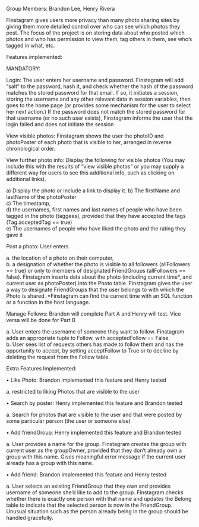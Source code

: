 Group Members: Brandon Lee, Henry Rivera

Finstagram gives users more privacy than many photo sharing sites by giving them more detailed control over who can see which photos they post. The focus of the project is on storing data about who posted which photos and who has permission to view them, tag others in them, see who’s tagged in what, etc.
 
Features implemented: 
 
MANDATORY:

Login: The user enters her username and password. Finstagram will add “salt” to the password, hash it, and check whether the hash of the password matches the stored password for that email. If so, it initiates a session, storing the username and any other relevant data in session variables, then goes to the home page (or provides some mechanism for the user to select her next action.) If the password does not match the stored password for that username (or no such user exists), Finstagram informs the user that the login failed and does not initiate the session 
 
View visible photos: Finstagram shows the user the photoID and photoPoster of each photo that is visible to her, arranged in reverse chronological order. 

View further photo info: Display the following for visible photos (You may include this with the results of “view visible photos” or you may supply a different way for users to see this additional info, such as clicking on additional links).

  a)	Display the photo or include a link to display it.
  b)	The firstName and lastName of the photoPoster  
  c)	The timestamp,  
  d)	the usernames, first names and last names of people who have been tagged in the photo (taggees), provided that they have       accepted the tags (Tag.acceptedTag == true)  
  e)	The usernames of people who have liked the photo and the rating they gave it
 
Post a photo: User enters

  a.	the location of a photo on their computer,  
  b.	a designation of whether the photo is visible to all followers (allFollowers == true) or only to members of designated         FriendGroups (allFollowers == false). 
Finstagram inserts data about the photo (including current time*, and current user as photoPoster) into the Photo table. Finstagram gives the user a way to designate FriendGroups that the user belongs to with which the Photo is shared. *Finstagram can find the current time with an SQL function or a function in the host language. 

Manage Follows: Brandon will complete Part A and Henry will test. Vice versa will be done for Part B

  a.	User enters the username of someone they want to follow. Finstagram adds an appropriate tuple to Follow, with                 acceptedFollow == False.  
  b.	User sees list of requests others has made to follow them and has the opportunity to accept, by setting acceptFollow to       True or to decline by deleting the request from the Follow table. 

Extra Features Implemented:

•	Like Photo: Brandon implemented this feature and Henry tested

  a.	restricted to liking Photos that are visible to the user 
 
•	Search by poster: Henry implemented this feature and Brandon tested

  a.	Search for photos that are visible to the user and that were posted by some particular person (the user or someone             else)
  
•	Add friendGroup: Henry implemented this feature and Brandon tested

  a.	User provides a name for the group. Finstagram creates the group with current user as the groupOwner, provided that           they don’t already own a group with this name. Gives meaningful error message if the current user already has a group         with this name.
  
•	Add friend: Brandon implemented this feature and Henry tested

  a.	User selects an existing FriendGroup that they own and provides username of someone she’d like to add to the group.           Finstagram checks whether there is exactly one person with that name and updates the Belong table to indicate that the         selected person is now in the FriendGroup. Unusual situation such as the person already being in the group should be           handled gracefully. 

